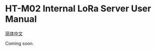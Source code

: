 # HT-M02 Internal LoRa Server User Manual
[简体中文](https://heltec-automation.readthedocs.io/zh_CN/latest/gateway/ht-m02_4g/internal_server.html)

Coming soon.